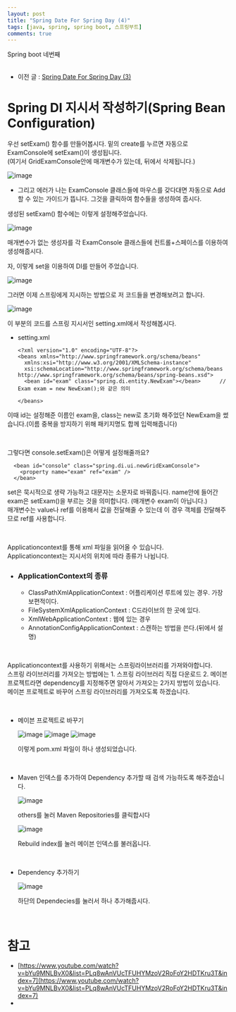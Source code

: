 ```yaml
---
layout: post
title: "Spring Date For Spring Day (4)"
tags: [java, spring, spring boot, 스프링부트]
comments: true
---
```


Spring boot 네번째<br>
<br>

- 이전 글 : [Spring Date For Spring Day (3)](https://bosl95.github.io/Spring-Date-For-Spring-Day-3/)

# Spring DI 지시서 작성하기(Spring Bean Configuration)

우선 setExam() 함수를 만들어봅시다. 밑의 create를 누르면 자동으로 ExamConsole에 setExam()이 생성됩니다.<br>
(여기서 GridExamConsole안에 매개변수가 있는데, 뒤에서 삭제됩니다.)<br>

![image](https://user-images.githubusercontent.com/34594339/99187483-3a360e00-279a-11eb-8fbf-d1c7c6e471f0.png)

- 그리고 에러가 나는 ExamConsole 클래스들에 마우스를 갖다대면 자동으로 Add할 수 있는 가이드가 뜹니다. 그것을 클릭하여 함수들을 생성하여 줍시다.

생성된 setExam() 함수에는 이렇게 설정해주었습니다.<br>

![image](https://user-images.githubusercontent.com/34594339/99187554-a153c280-279a-11eb-840e-d912b507ef2c.png)

매개변수가 없는 생성자를 각 ExamConsole 클래스들에 컨트롤+스페이스를 이용하여 생성해줍시다.<br>

자, 이렇게 set을 이용하여 DI를 만들어 주었습니다.<br>

![image](https://user-images.githubusercontent.com/34594339/99187689-73bb4900-279b-11eb-89d2-ea1bba6b8fea.png)

그러면 이제 스프링에게 지시하는 방법으로 저 코드들을 변경해보려고 합니다.<br>

![image](https://user-images.githubusercontent.com/34594339/99187823-2e4b4b80-279c-11eb-83c9-3c3416115b84.png)

이 부분의 코드를 스프링 지시서인 setting.xml에서 작성해봅시다.<br>

- setting.xml


      <?xml version="1.0" encoding="UTF-8"?>
      <beans xmlns="http://www.springframework.org/schema/beans"
        xmlns:xsi="http://www.w3.org/2001/XMLSchema-instance"
        xsi:schemaLocation="http://www.springframework.org/schema/beans http://www.springframework.org/schema/beans/spring-beans.xsd">
        <bean id="exam" class="spring.di.entity.NewExam"></bean>      // Exam exam = new NewExam();와 같은 의미

      </beans>

이때 id는 설정해준 이름인 exam을, class는 new로 초기화 해주었던 NewExam을 썼습니다.(이름 중복을 방지하기 위해 패키지명도 합께 입력해줍니다)<br>

<br>

그렇다면 console.setExam()은 어떻게 설정해줄까요?<br>

      <bean id="console" class="spring.di.ui.newGridExamConsole">
        <property name="exam" ref="exam" />
      </bean>


set은 묵시적으로 생략 가능하고 대문자는 소문자로 바꿔줍니다. name안에 들어간 exam은 setExam()을 부르는 것을 의미합니다. (매개변수 exam이 아닙니다.)<br>
매개변수는 value나 ref를 이용해서 값을 전달해줄 수 있는데 이 경우 객체를 전달해주므로 ref를 사용합니다.<br>

<br>

Applicationcontext를 통해 xml 파일을 읽어올 수 있습니다.<br>
Applicationcontext는 지시서의 위치에 따라 종류가 나뉩니다.<br>

- ### ApplicationContext의 종류
  - ClassPathXmlApplicationContext : 어플리케이션 루트에 있는 경우. 가장 보편적이다.
  - FileSystemXmlApplicationContext : C드라이브의 한 곳에 있다.
  - XmlWebApplicationContext  : 웹에 있는 경우
  - AnnotationConfigApplicationContext : 스캔하는 방법을 쓴다.(뒤에서 설명)
  
<br>

Applicationcontext를 사용하기 위해서는 스프링라이브러리를 가져와야합니다.<br>
스프링 라이브러리를 가져오는 방법에는 1. 스프링 라이브러리 직접 다운로드 2. 메이븐 프로젝트라면 dependency를 지정해주면 알아서 가져오는 2가지 방법이 있습니다.<br>
메이븐 프로젝트로 바꾸어 스프링 라이브러리를 가져오도록 하겠습니다.<br>

<br>

- 메이븐 프로젝트로 바꾸기

   ![image](https://user-images.githubusercontent.com/34594339/99906750-23546600-2d1c-11eb-85f3-e94f7f39aaf4.png)
   ![image](https://user-images.githubusercontent.com/34594339/99907673-7d0b5f00-2d21-11eb-8b91-c1ce1f4a4b79.png)
   ![image](https://user-images.githubusercontent.com/34594339/99907687-8c8aa800-2d21-11eb-862b-33badfc1f23d.png)

  이렇게 pom.xml 파일이 하나 생성되었습니다.<br>

<br>

- Maven 인덱스를 추가하여 Dependency 추가할 때 검색 가능하도록 해주겠습니다.<br>
  
  ![image](https://user-images.githubusercontent.com/34594339/99907883-c60fe300-2d22-11eb-88d9-cf525f2af1dc.png)

  others를 눌러 Maven Repositories를 클릭합시다<br>
  
  ![image](https://user-images.githubusercontent.com/34594339/99907959-1129f600-2d23-11eb-835a-41eaef0aa938.png)
   
  Rebuild index를 눌러 메이븐 인덱스를 불러옵니다.<br>
   
<br>

- Dependency 추가하기
   
   ![image](https://user-images.githubusercontent.com/34594339/99907733-c6f44500-2d21-11eb-9b90-8bc8cceb1960.png)
   
   하단의 Dependecies를 눌러서 하나 추가해줍시다.<br>

<br>


# 참고

- [https://www.youtube.com/watch?v=bYu9MNLBvX0&list=PLq8wAnVUcTFUHYMzoV2RoFoY2HDTKru3T&index=7](https://www.youtube.com/watch?v=bYu9MNLBvX0&list=PLq8wAnVUcTFUHYMzoV2RoFoY2HDTKru3T&index=7)
- 
